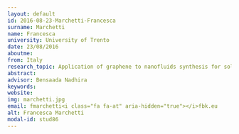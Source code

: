 ```yaml
---
layout: default 
id: 2016-08-23-Marchetti-Francesca
surname: Marchetti
name: Francesca
university: University of Trento
date: 23/08/2016
aboutme: 
from: Italy
research_topic: Application of graphene to nanofluids synthesis for solar thermal applications
abstract: 
advisor: Bensaada Nadhira
keywords: 
website: 
img: marchetti.jpg
email: fmarchetti<i class="fa fa-at" aria-hidden="true"></i>fbk.eu
alt: Francesca Marchetti
modal-id: stud86
---
```

